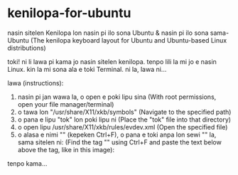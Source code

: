 # kenilopa-for-ubuntu

nasin sitelen Kenilopa lon nasin pi ilo sona Ubuntu &amp; nasin pi ilo sona sama-Ubuntu (The kenilopa keyboard layout for Ubuntu and Ubuntu-based Linux distributions)

toki! ni li lawa pi kama jo nasin sitelen kenilopa. tenpo lili la mi jo e nasin Linux. kin la mi sona ala e toki Terminal. ni la, lawa ni...

lawa (instructions):

1. nasin pi jan wawa la, o open e poki lipu sina (With root permissions, open your file manager/terminal)
2. o tawa lon "/usr/share/X11/xkb/symbols" (Navigate to the specified path)
3. o pana e lipu "tok" lon poki lipu ni (Place the "tok" file into that directory)
4. o open lipu /usr/share/X11/xkb/rules/evdev.xml (Open the specified file)
5. o alasa e nimi "<LayoutList>" (kepeken Ctrl+F), o pana e toki anpa lon sewi "<LayoutList>" la, sama sitelen ni: (Find the tag "<LayoutList>" using Ctrl+F and paste the text below above the tag, like in this image):
  
tenpo kama...
